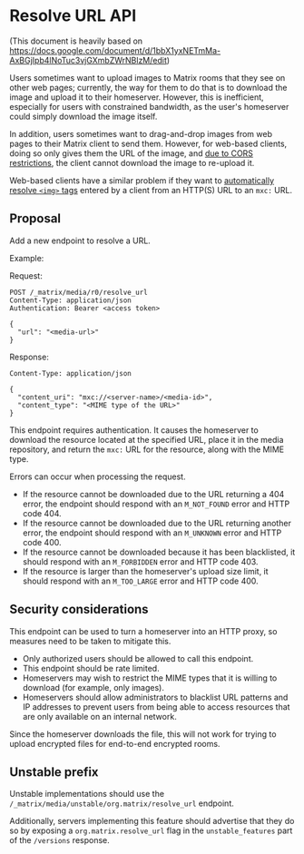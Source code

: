 # Resolve URL API

(This document is heavily based on
https://docs.google.com/document/d/1bbX1yxNETmMa-AxBGjIpb4lNoTuc3vjGXmbZWrNBlzM/edit)

Users sometimes want to upload images to Matrix rooms that they see on other
web pages; currently, the way for them to do that is to download the image and
upload it to their homeserver.  However, this is inefficient, especially for
users with constrained bandwidth, as the user's homeserver could simply
download the image itself.

In addition, users sometimes want to drag-and-drop images from web pages to
their Matrix client to send them.  However, for web-based clients, doing so
only gives them the URL of the image, and [due to CORS
restrictions](https://github.com/vector-im/riot-web/issues/3015#issuecomment-348802045),
the client cannot download the image to re-upload it.

Web-based clients have a similar problem if they want to [automatically resolve
`<img>`
tags](https://github.com/vector-im/riot-web/issues/7100#issuecomment-408651555)
entered by a client from an HTTP(S) URL to an `mxc:` URL.

## Proposal

Add a new endpoint to resolve a URL.

Example:

Request:
```
POST /_matrix/media/r0/resolve_url
Content-Type: application/json
Authentication: Bearer <access token>

{
  "url": "<media-url>"
}
```

Response:
```
Content-Type: application/json

{
  "content_uri": "mxc://<server-name>/<media-id>",
  "content_type": "<MIME type of the URL>"
}
```

This endpoint requires authentication.  It causes the homeserver to download
the resource located at the specified URL, place it in the media repository,
and return the `mxc:` URL for the resource, along with the MIME type.

Errors can occur when processing the request.

* If the resource cannot be downloaded due to the URL returning a 404 error, the
  endpoint should respond with an `M_NOT_FOUND` error and HTTP code 404.
* If the resource cannot be downloaded due to the URL returning another error,
  the endpoint should respond with an `M_UNKNOWN` error and HTTP code 400.
* If the resource cannot be downloaded because it has been blacklisted, it should
  respond with an `M_FORBIDDEN` error and HTTP code 403.
* If the resource is larger than the homeserver's upload size limit, it should
  respond with an `M_TOO_LARGE` error and HTTP code 400.

## Security considerations

This endpoint can be used to turn a homeserver into an HTTP proxy, so measures
need to be taken to mitigate this.

* Only authorized users should be allowed to call this endpoint.
* This endpoint should be rate limited.
* Homeservers may wish to restrict the MIME types that it is willing to
  download (for example, only images).
* Homeservers should allow administrators to blacklist URL patterns and IP
  addresses to prevent users from being able to access resources that are only
  available on an internal network.

Since the homeserver downloads the file, this will not work for trying to
upload encrypted files for end-to-end encrypted rooms.

## Unstable prefix

Unstable implementations should use the
`/_matrix/media/unstable/org.matrix/resolve_url` endpoint.

Additionally, servers implementing this feature should advertise that they do
so by exposing a `org.matrix.resolve_url` flag in the `unstable_features` part
of the `/versions` response.
